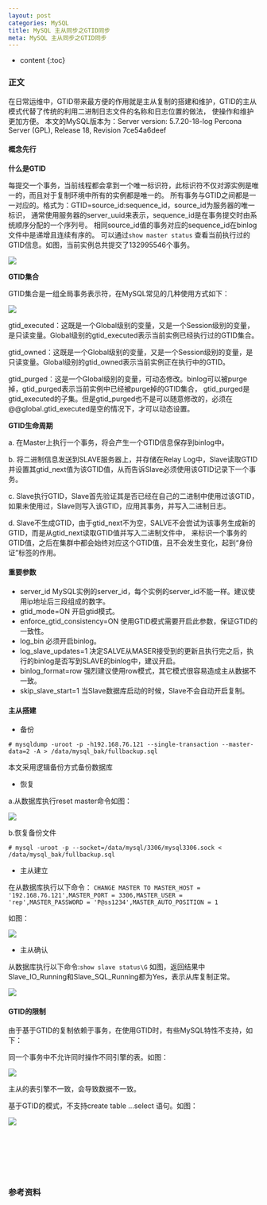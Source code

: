 ```yaml
---
layout: post
categories: MySQL
title: MySQL 主从同步之GTID同步
meta: MySQL 主从同步之GTID同步
---
```

* content
{:toc}

### 正文

在日常运维中，GTID带来最方便的作用就是主从复制的搭建和维护，GTID的主从模式代替了传统的利用二进制日志文件的名称和日志位置的做法， 使操作和维护更加方便。
本文的MySQL版本为：Server version: 5.7.20-18-log Percona Server (GPL), Release 18, Revision 7ce54a6deef

#### 概念先行

**什么是GTID**

每提交一个事务，当前线程都会拿到一个唯一标识符，此标识符不仅对源实例是唯一的，而且对于复制环境中所有的实例都是唯一的。
所有事务与GTID之间都是一一对应的。格式为：GTID=source_id:sequence_id，source_id为服务器的唯一标识，
通常使用服务器的server_uuid来表示，sequence_id是在事务提交时由系统顺序分配的一个序列号。
相同source_id值的事务对应的sequence_id在binlog文件中是递增且连续有序的。
可以通过`show master status` 查看当前执行过的GTID信息。如图，当前实例总共提交了132995546个事务。

![]({{site.baseurl}}/images/20210310/20210310143218.png)

**GTID集合**

GTID集合是一组全局事务表示符，在MySQL常见的几种使用方式如下：

![]({{site.baseurl}}/images/20210310/20210310143219.png)

gtid_executed：这既是一个Global级别的变量，又是一个Session级别的变量，是只读变量。Global级别的gtid_executed表示当前实例已经执行过的GTID集合。

gtid_owned：这既是一个Global级别的变量，又是一个Session级别的变量，是只读变量。Global级别的gtid_owned表示当前实例正在执行中的GTID。

gtid_purged：这是一个Global级别的变量，可动态修改。binlog可以被purge掉，gtid_purged表示当前实例中已经被purge掉的GTID集合，
gtid_purged是gtid_executed的子集。但是gtid_purged也不是可以随意修改的，必须在@@global.gtid_executed是空的情况下，才可以动态设置。

**GTID生命周期**

a. 在Master上执行一个事务，将会产生一个GTID信息保存到binlog中。

b. 将二进制信息发送到SLAVE服务器上，并存储在Relay Log中，Slave读取GTID并设置其gtid_next值为该GTID值，从而告诉Slave必须使用该GTID记录下一个事务。

c. Slave执行GTID，Slave首先验证其是否已经在自己的二进制中使用过该GTID，如果未使用过，Slave则写入该GTID，应用其事务，并写入二进制日志。

d. Slave不生成GTID，由于gtid_next不为空，SALVE不会尝试为该事务生成新的GTID，而是从gtid_next读取GTID值并写入二进制文件中，
来标识一个事务的GTID值，之后在集群中都会始终对应这个GTID值，且不会发生变化，起到“身份证”标签的作用。

#### 重要参数

* server_id
    MySQL实例的server_id，每个实例的server_id不能一样。建议使用ip地址后三段组成的数字。
* gtid_mode=ON
    开启gtid模式。
* enforce_gtid_consistency=ON
    使用GTID模式需要开启此参数，保证GTID的一致性。
* log_bin
    必须开启binlog。
* log_slave_updates=1
    决定SALVE从MASER接受到的更新且执行完之后，执行的binlog是否写到SLAVE的binlog中，建议开启。
* binlog_format=row
    强烈建议使用row模式，其它模式很容易造成主从数据不一致。
* skip_slave_start=1
    当Slave数据库启动的时候，Slave不会自动开启复制。

#### 主从搭建

* 备份

```
# mysqldump -uroot -p -h192.168.76.121 --single-transaction --master-data=2 -A > /data/mysql_bak/fullbackup.sql
```

本文采用逻辑备份方式备份数据库

* 恢复

a.从数据库执行reset master命令如图：

![]({{site.baseurl}}/images/20210310/20210310143220.png)

b.恢复备份文件

```
# mysql -uroot -p --socket=/data/mysql/3306/mysql3306.sock < /data/mysql_bak/fullbackup.sql
```

* 主从建立

在从数据库执行以下命令：
`CHANGE MASTER TO MASTER_HOST = '192.168.76.121',MASTER_PORT = 3306,MASTER_USER = 'rep',MASTER_PASSWORD = 'P@ss1234',MASTER_AUTO_POSITION = 1`

如图：

![]({{site.baseurl}}/images/20210310/20210310143221.png)

* 主从确认

从数据库执行以下命令:`show slave status\G` 如图，返回结果中Slave_IO_Running和Slave_SQL_Running都为Yes，表示从库复制正常。

![]({{site.baseurl}}/images/20210310/20210310143222.png)

#### GTID的限制

由于基于GTID的复制依赖于事务，在使用GTID时，有些MySQL特性不支持，如下：

同一个事务中不允许同时操作不同引擎的表。如图：

![]({{site.baseurl}}/images/20210310/20210310143223.png)

主从的表引擎不一致，会导致数据不一致。

基于GTID的模式，不支持create table ...select 语句。如图：

![]({{site.baseurl}}/images/20210310/20210310143224.png)

<br/><br/><br/><br/><br/>
### 参考资料



